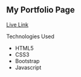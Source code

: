 
## My Portfolio Page

[Live Link](https://chenq7.github.io/)

Technologies Used

* HTML5
* CSS3
* Bootstrap
* Javascript
